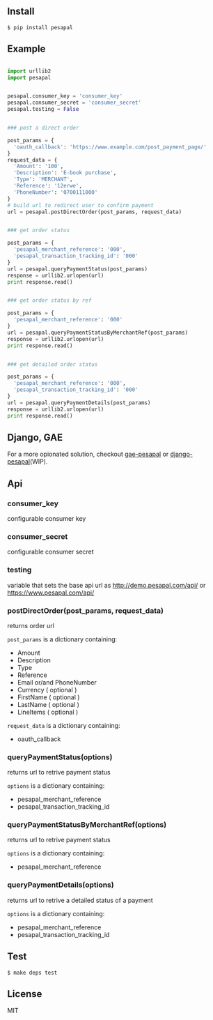 
## Install

    $ pip install pesapal


## Example

```python

import urllib2
import pesapal


pesapal.consumer_key = 'consumer_key'
pesapal.consumer_secret = 'consumer_secret'
pesapal.testing = False


### post a direct order

post_params = {
  'oauth_callback': 'https://www.example.com/post_payment_page/'
}
request_data = {
  'Amount': '100',
  'Description': 'E-book purchase',
  'Type': 'MERCHANT',
  'Reference': '12erwe',
  'PhoneNumber': '0700111000'
}
# build url to redirect user to confirm payment
url = pesapal.postDirectOrder(post_params, request_data)


### get order status

post_params = {
  'pesapal_merchant_reference': '000',
  'pesapal_transaction_tracking_id': '000'
}
url = pesapal.queryPaymentStatus(post_params)
response = urllib2.urlopen(url)
print response.read()


### get order status by ref

post_params = {
  'pesapal_merchant_reference': '000'
}
url = pesapal.queryPaymentStatusByMerchantRef(post_params)
response = urllib2.urlopen(url)
print response.read()


### get detailed order status

post_params = {
  'pesapal_merchant_reference': '000',
  'pesapal_transaction_tracking_id': '000'
}
url = pesapal.queryPaymentDetails(post_params)
response = urllib2.urlopen(url)
print response.read()

```

## Django, GAE

For a more opionated solution, checkout [gae-pesapal](https://github.com/kelonye/gae-pesapal) or [django-pesapal](https://github.com/kelonye/django-pesapal)(WIP).

## Api

### consumer_key

configurable consumer key

### consumer_secret

configurable consumer secret

### testing
  
variable that sets the base api url as http://demo.pesapal.com/api/ or https://www.pesapal.com/api/

### postDirectOrder(post_params, request_data)
  
returns order url

`post_params` is a dictionary containing:

  - Amount
  - Description
  - Type
  - Reference
  - Email or/and PhoneNumber
  - Currency ( optional )
  - FirstName ( optional )
  - LastName ( optional )
  - LineItems ( optional )

`request_data` is a dictionary containing:
  
  - oauth_callback


### queryPaymentStatus(options)

returns url to retrive payment status

`options` is a dictionary containing:

  - pesapal_merchant_reference
  - pesapal_transaction_tracking_id

### queryPaymentStatusByMerchantRef(options)

returns url to retrive payment status

`options` is a dictionary containing:
  
  - pesapal_merchant_reference

### queryPaymentDetails(options)

returns url to retrive a detailed status of a payment

`options` is a dictionary containing:

  - pesapal_merchant_reference
  - pesapal_transaction_tracking_id

## Test

    $ make deps test

## License

MIT
